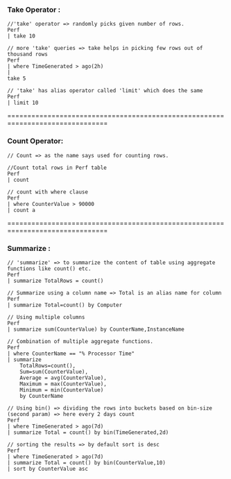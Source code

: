 ### **Take Operator** :

```
//'take' operator => randomly picks given number of rows.
Perf
| take 10

// more 'take' queries => take helps in picking few rows out of thousand rows
Perf
| where TimeGenerated > ago(2h)
|
take 5

// 'take' has alias operator called 'limit' which does the same
Perf
| limit 10
```

===============================================================================

### **Count Operator**:

```
// Count => as the name says used for counting rows.

//Count total rows in Perf table
Perf
| count

// count with where clause
Perf
| where CounterValue > 90000
| count a
```

===============================================================================

### **Summarize :**

```
// 'summarize' => to summarize the content of table using aggregate functions like count() etc.
Perf
| summarize TotalRows = count()

// Summarize using a column name => Total is an alias name for column
Perf
| summarize Total=count() by Computer

// Using multiple columns
Perf
| summarize sum(CounterValue) by CounterName,InstanceName

// Combination of multiple aggregate functions.
Perf
| where CounterName == "% Processor Time"
| summarize
    TotalRows=count(),
    Sum=sum(CounterValue),
    Average = avg(CounterValue),
    Maximum = max(CounterValue),
    Minimum = min(CounterValue)
    by CounterName

// Using bin() => dividing the rows into buckets based on bin-size (second param) => here every 2 days count
Perf
| where TimeGenerated > ago(7d)
| summarize Total = count() by bin(TimeGenerated,2d)

// sorting the results => by default sort is desc
Perf
| where TimeGenerated > ago(7d)
| summarize Total = count() by bin(CounterValue,10)
| sort by CounterValue asc

```
